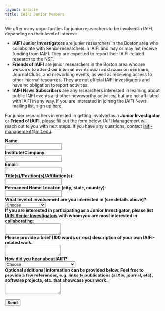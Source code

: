 ```yaml
---
layout: article
title: IAIFI Junior Members
---
```


We offer many opportunities for junior researchers to be involved in IAIFI, depending on their level of interest:

* **IAIFI Junior Investigators** are junior researchers in the Boston area who collaborate with Senior researchers in IAIFI and may or may not receive funding from IAIFI. They are expected to report their IAIFI-related research to the NSF.
* **Friends of IAIFI** are junior researchers in the Boston area who are welcome to attend our internal events such as discussion seminars, Journal Clubs, and networking events, as well as receiving access to other internal resources. They are not official IAIFI investigators and have no obligation to report activities.
* **IAIFI News Subscribers** are any researchers interested in learning about public IAIFI events and other newsworthy activities, but are not affiliated with IAIFI in any way. If you are interested in joining the IAIFI News mailing list, sign up [here](http://mailman.mit.edu/mailman/listinfo/iaifi-news).

For junior researchers interested in getting involved as a **Junior Investigator** or **Friend of IAIFI**, please fill out the form below. IAIFI Management will reach out to you with next steps. If you have any questions, contact [iaifi-management@mit.edu](mailto:iaifi-management@mit.edu).


<form action="https://formspree.io/f/xgerdoqg" method="POST">

<label>
<b>Name</b>: <br>
<input type="text" name="name" required>
</label>
<br>
<label>
<b>Institute/Company</b>: <br>
<input type="text" name="institute" required>
</label>
<br>
<label>
<b>Email</b>: <br>
<input type="email" name="replyto" required>
</label>
<br>
<label>
<b>Title(s)/Position(s)/Affiliation(s)</b>: <br>
<input type="text" name="title" required>
</label>
<br>
<label>
<b>Permanent Home Location (city, state, country)</b>: <br>
<input type="text" name="address" required>
</label>
<br>
<label>
<b>What level of involvement are you interested in (see details above)?</b>: </label> <br> 
<select name="level" id="timely" required>
  <option value="Choose" selected="" disabled="">Choose</option>
  <option value="Junior Investigator">Junior Investigator</option>
  <option value="Friend of IAIFI">Friend of IAIFI</option>
</select>
<br>
<label>
<b>If you are interested in participating as a Junior Investigator, please list <a href="https://iaifi.org/people#senior-investigators">IAIFI Senior Investigators</a> with whom you are most interested in collaborating</b>: <br>
<textarea name="collaborators" required></textarea>
</label> 
<br>
<label>
<b>Please provide a brief (100 words or less) description of your own IAIFI-related work</b>: <br>
<textarea name="research" required></textarea>
</label>
<br>
<label>
<b>How did you hear about IAIFI?</b> </label> <br> 
<select name="level" id="timely" required>
  <option value="Choose" selected="" disabled="">Choose</option>
  <option value="SI or Affiliate">IAIFI Senior Investigator or Affiliate</option>
  <option value="Junior member">Junior member of IAIFI</option>
  <option value="Other faculty">Other faculty</option>
  <option value="Other postdoc or student">Other postdocs/students</option>
  <option value="Website">IAIFI Website</option>
  <option value="Social Media">Social Media</option>
  <option value="Other">Other</option>
</select>
<br>
<label>
<b>Optional additional information can be provided below. Feel free to provide a few references, e.g. links to publications (arXiv, journal, etc), software projects, etc. that showcase your work.</b>
<br>
<textarea name="collaborators"></textarea>
</label>
<br>
<br>
<button type="submit" class="formbutton"><b>Send</b></button>
</form>
